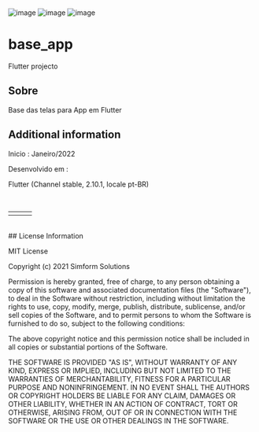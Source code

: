 </br>

![image](https://img.shields.io/badge/Flutter-02569B?style=for-the-badge&logo=flutter&logoColor=white)
![image](https://img.shields.io/badge/Android-3DDC84?style=for-the-badge&logo=android&logoColor=white)
![image](https://img.shields.io/badge/iOS-000000?style=for-the-badge&logo=ios&logoColor=white)
</br>

# base_app

Flutter projecto

## Sobre

Base das telas para App em Flutter

## Additional information

Inicio : Janeiro/2022

Desenvolvido em :</br>

Flutter (Channel stable, 2.10.1, locale pt-BR)

</br>
<table align="center" border="0" cellpadding="1" cellspacing="1" style="width:650px;">
	<tbody>
		<tr>
			<td><img alt="" src="https://user-images.githubusercontent.com/31604881/154727756-b36091ea-8e90-4630-a473-4c0e6f387069.png" style="width: 290px height: 500px;" /></td>
			<td><img alt="" src="https://user-images.githubusercontent.com/31604881/154727734-c6b32acc-6f39-4f7d-97cc-e09de7d73f9d.png" style="width: 290px height: 500px;" /></td>
			<td><img alt="" src="" style="width: 290px height: 500px;" /></td>
		</tr>
	</tbody>
</table>

</br>
## License Information

MIT License

Copyright (c) 2021 Simform Solutions

Permission is hereby granted, free of charge, to any person obtaining a copy
of this software and associated documentation files (the "Software"), to deal
in the Software without restriction, including without limitation the rights
to use, copy, modify, merge, publish, distribute, sublicense, and/or sell
copies of the Software, and to permit persons to whom the Software is
furnished to do so, subject to the following conditions:

The above copyright notice and this permission notice shall be included in all
copies or substantial portions of the Software.

THE SOFTWARE IS PROVIDED "AS IS", WITHOUT WARRANTY OF ANY KIND, EXPRESS OR
IMPLIED, INCLUDING BUT NOT LIMITED TO THE WARRANTIES OF MERCHANTABILITY,
FITNESS FOR A PARTICULAR PURPOSE AND NONINFRINGEMENT. IN NO EVENT SHALL THE
AUTHORS OR COPYRIGHT HOLDERS BE LIABLE FOR ANY CLAIM, DAMAGES OR OTHER
LIABILITY, WHETHER IN AN ACTION OF CONTRACT, TORT OR OTHERWISE, ARISING FROM,
OUT OF OR IN CONNECTION WITH THE SOFTWARE OR THE USE OR OTHER DEALINGS IN THE
SOFTWARE.